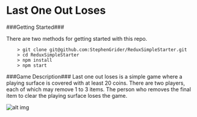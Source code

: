 # Last One Out Loses

###Getting Started###

There are two methods for getting started with this repo.

```
	> git clone git@github.com:StephenGrider/ReduxSimpleStarter.git
	> cd ReduxSimpleStarter
	> npm install
	> npm start
```

###Game Description###
Last one out loses is a simple game where a playing surface is covered with at least 20 coins. There are two players, each of which may remove 1 to 3 items. The person who removes the final item to clear the playing surface loses the game.

![alt img](http://res.cloudinary.com/des3crator/image/upload/v1487254381/preview_tx92sa.png)
